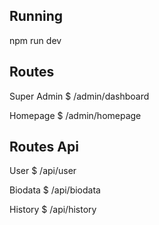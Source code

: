 ## Running

npm run dev

## Routes

Super Admin
$ /admin/dashboard

Homepage
$ /admin/homepage

## Routes Api

User
$ /api/user

Biodata
$ /api/biodata

History
$ /api/history
